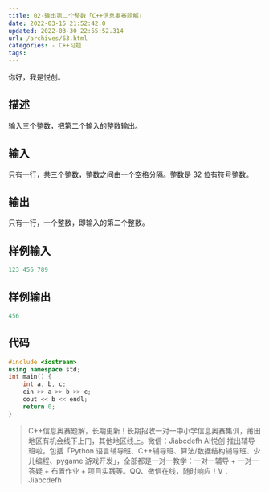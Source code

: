 ```yaml
---
title: 02-输出第二个整数「C++信息奥赛题解」
date: 2022-03-15 21:52:42.0
updated: 2022-03-30 22:55:52.314
url: /archives/63.html
categories: - C++习题
tags: 
---
```




你好，我是悦创。

## 描述

输入三个整数，把第二个输入的整数输出。

## 输入

只有一行，共三个整数，整数之间由一个空格分隔。整数是 32 位有符号整数。

## 输出

只有一行，一个整数，即输入的第二个整数。

## 样例输入

```cpp
123 456 789
```

## 样例输出

```cpp
456
```

## 代码

```cpp
#include <iostream>
using namespace std;
int main() {
    int a, b, c;
    cin >> a >> b >> c;
    cout << b << endl;
    return 0;
}
```

> C++信息奥赛题解，长期更新！长期招收一对一中小学信息奥赛集训，莆田地区有机会线下上门，其他地区线上。微信：Jiabcdefh AI悦创·推出辅导班啦，包括「Python 语言辅导班、C++辅导班、算法/数据结构辅导班、少儿编程、pygame 游戏开发」，全部都是一对一教学：一对一辅导 + 一对一答疑 + 布置作业 + 项目实践等。QQ、微信在线，随时响应！V：Jiabcdefh